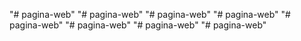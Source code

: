 "# pagina-web" 
"# pagina-web" 
"# pagina-web" 
"# pagina-web" 
"# pagina-web" 
"# pagina-web" 
"# pagina-web" 
"# pagina-web" 
